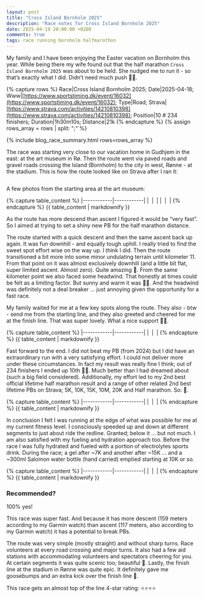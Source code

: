 ```yaml
---
layout: post
title: "Cross Island Bornholm 2025"
description: "Race notes for Cross Island Bornholm 2025"
date: 2025-04-19 20:00:00 +0200
comments: true
tags: race running bornholm halfmarathon
---
```


My family and I have been enjoying the Easter vacation on Bornholm this year. While being there my wife found out that the half marathon `Cross Island Bornholm 2025` was about to be held. She nudged me to run it - so that’s exactly what I did. Didn’t need much push 🤭😂.

{% capture rows %}
Race|Cross Island Bornholm 2025;
Date|2025-04-18;
Www|[https://www.sportstiming.dk/event/16032](https://www.sportstiming.dk/event/16032);
Type|Road;
Strava|[https://www.strava.com/activities/14210810398](https://www.strava.com/activities/14210810398);
Position|10 # 234 finishers;
Duration|1h30m10s;
Distance|21k
{% endcapture %}
{% assign rows_array = rows | split: ";" %}

{% include blog_race_summary.html rows=rows_array %}

The race was starting very close to our vacation home in Gudhjem in the east: at the art museum in Rø. Then the route went via paved roads and gravel roads crossing the Island (Bornholm) to the city in west, Rønne - at the stadium. This is how the route looked like on Strava after I ran it:

<div style="text-align: center; margin-bottom: 1em;">
 <img src="/img_running/2025-04-19/Route.jpg" alt="" class="w-100 pl-2 pr-2" style="max-width: 350px" />
</div>

A few photos from the starting area at the art museum:

{% capture table_content %}
|------------|------------|
| <img src="/img_running/2025-04-19/IMG_3898.jpg" alt="" class="w-100 pl-2 pr-2" style="max-width: 350px" /> | <img src="/img_running/2025-04-19/IMG_3893.jpg" alt="" class="w-100 pl-2 pr-2" style="max-width: 350px" /> |
| <img src="/img_running/2025-04-19/IMG_0318.jpg" alt="" class="w-100 pl-2 pr-2" style="max-width: 350px" /> | <img src="/img_running/2025-04-19/IMG_3900.jpg" alt="" class="w-100 pl-2 pr-2" style="max-width: 350px" /> |
{% endcapture %}
{{ table_content | markdownify }}

As the route has more descend than ascent I figured it would be “very fast”. So I aimed at trying to set a shiny new PB for the half marathon distance.

The route started with a quick descent and then the same ascent back up again. It was fun downhill - and equally tough uphill. I really tried to find the sweet spot effort wise on the way up. I think I did. Then the route transitioned a bit more into some minor undulating terrain until kilometer 11. From that point on it was almost exclusively downhill (and a little bit flat, super limited ascent. Almost zero). Quite amazing 🤩. From the same kilometer point we also faced some headwind. That honestly at times could be felt as a limiting factor. But sunny and warm it was 🤗🤠. And the headwind was definitely not a deal breaker … just annoying given the opportunity for a fast race.

My family waited for me at a few key spots along the route. They also - btw - send me from the starting line, and they also greeted and cheered for me at the finish line. That was super lovely. What a nice support 🥳🤩.

{% capture table_content %}
|------------|------------|
| <img src="/img_running/2025-04-19/IMG_0320.jpg" alt="" class="w-100 pl-2 pr-2" style="max-width: 350px" /> | <img src="/img_running/2025-04-19/IMG_0323.jpg" alt="" class="w-100 pl-2 pr-2" style="max-width: 350px" /> |
{% endcapture %}
{{ table_content | markdownify }}

Fast forward to the end. I did not beat my PB (from 2024) but I did have an extraordinary run with a very satisfying effort. I could not deliver more under these circumstances. In fact my result was really fine I think; out of 234 finishers I ended up 10th 🤯🤗. Much better than I had dreamed about (such a big field considered). Additionally, my effort led to my 2nd best official lifetime half marathon result and a range of other related 2nd best lifetime PBs on Strava; 5K, 10K, 15K, 10M, 20K and Half marathon. So: 🥳.

{% capture table_content %}
|------------|------------|
| <img src="/img_running/2025-04-19/IMG_0326.jpg" alt="" class="w-100 pl-2 pr-2" style="max-width: 350px" /> | <img src="/img_running/2025-04-19/IMG_0327.jpg" alt="" class="w-100 pl-2 pr-2" style="max-width: 350px" /> |
{% endcapture %}
{{ table_content | markdownify }}

In conclusion I felt I was running at the edge of what was possible for me at my current fitness level. I consciously speeded up and down at different segments to just about ride the redline. Granted; below it … but not much. I am also satisfied with my fueling and hydration approach too. Before the race I was fully hydrated and fueled with a portion of electrolytes sports drink. During the race; a gel after ~7K and another after ~15K … and a ~300ml Salomon water bottle (hand carried) emptied starting at 10K or so.

{% capture table_content %}
|------------|------------|
| <img src="/img_running/2025-04-19/IMG_3901.jpg" alt="" class="w-100 pl-2 pr-2" style="max-width: 350px" /> | <img src="/img_running/2025-04-19/IMG_3917.jpg" alt="" class="w-100 pl-2 pr-2" style="max-width: 350px" /> |
{% endcapture %}
{{ table_content | markdownify }}

### Recommended?
100% yes! 

This race was super fast. And because it  has more descent (159 meters according to my Garmin watch) than ascent (117 meters, also according to my Garmin watch) it has a potential to break PBs. 

The route was very simple (mostly straight) and without sharp turns. Race volunteers at every road crossing and major turns. It also had a few aid stations with accommodating volunteers and spectators cheering for you. At certain segments it was quite scenic too; beautiful 🤩. Lastly, the finish line at the stadium in Rønne was quite epic. It definitely gave me goosebumps and an extra kick over the finish line 🤠.

This race gets an almost top of the line 4-star rating: ⭐️⭐️⭐️⭐️
